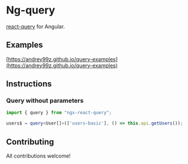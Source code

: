 # Ng-query

[react-query](https://tanstack.com/query) for Angular.

## Examples
[https://andrey99z.github.io/query-examples](https://andrey99z.github.io/query-examples)

## Instructions

### Query without parameters
```ts
import { query } from "ngx-react-query";

users$ = query<User[]>(['users-basic'], () => this.api.getUsers());
```

## Contributing

All contributions welcome!
